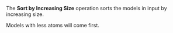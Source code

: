 The **Sort by Increasing Size** operation sorts the models in input by increasing size.

Models with less atoms will come first.

